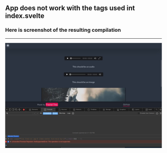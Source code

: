 ## App does not work with the tags used int index.svelte

### Here is screenshot of the resulting compilation

---

![](/static/testing/result.jpg)
